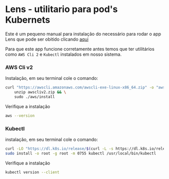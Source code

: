 # Lens - utilitario para pod's Kubernets

Este é um pequeno manual para instalação do necessário para rodar o app Lens que pode ser obitido clicando [aqui](https://github.com/lensapp/lens/releases/)

Para que este app funcione corretamente antes temos que ter utilitários como `AWS Cli 2` e `Kubectl` instalados em nosso sistema. 



### AWS Cli v2

Instalação, em seu terminal cole o comando:

```bash
curl "https://awscli.amazonaws.com/awscli-exe-linux-x86_64.zip" -o "awscliv2.zip" && \
    unzip awscliv2.zip && \
    sudo ./aws/install
```

Verifique a instalação

```bash
aws --version
```

### Kubectl

instalação, em seu terminal cole o comando:

```bash
curl -LO "https://dl.k8s.io/release/$(curl -L -s https://dl.k8s.io/release/stable.txt)/bin/linux/amd64/kubectl" && \
sudo install -o root -g root -m 0755 kubectl /usr/local/bin/kubectl
```

Verifique a instalação 

```bash
kubectl version --client
```



